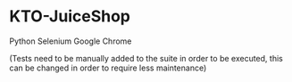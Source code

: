 # KTO-JuiceShop

Python
Selenium
Google Chrome

(Tests need to be manually added to the suite in order to be executed, this can be changed in order to require less maintenance)
